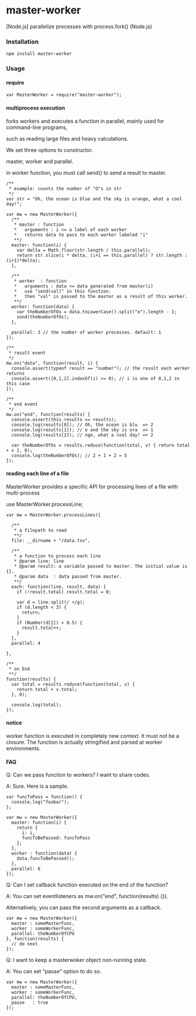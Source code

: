 master-worker
==========
[Node.js] parallelize processes with process.fork() (Node.js)

### Installation ###

    npm install master-worker

### Usage ###
#### require ####
    var MasterWorker = require("master-worker");

#### multiprocess execution ####
forks workers and executes a function in parallel, mainly used for command-line programs,

such as reading large files and heavy calculations.


We set three options to constructor.

master, worker and parallel.

in worker function, you must call send() to send a result to master.

    /**
     * example: counts the number of "O"s in str 
     */
    var str = "Oh, the ocean is blue and the sky is orange, what a cool day!";

    var mw = new MasterWorker({
      /**
       * master : function
       *   arguments : i <= a label of each worker
       *   returns data to pass to each worker labeled "i"
       **/
      master: function(i) {
        var delta = Math.floor(str.length / this.parallel);
        return str.slice(i * delta, (i+1 == this.parallel) ? str.length : (i+1)*delta);
      },

      /**
       * worker  : function
       *   arguments : data <= data generated from master(i)
       *   use "send(val)" in this function.
       *   then "val" is passed to the master as a result of this worker.
       **/
      worker: function(data) {
        var theNumberOfOs = data.toLowerCase().split("o").length - 1;
        send(theNumberOfOs);
      },

      parallel: 3 // the number of worker processes. default: 1
    });

    /**
     * result event
     */
    mw.on("data", function(result, i) {
      console.assert(typeof result == "number"); // the result each worker returns
      console.assert([0,1,2].indexOf(i) >= 0); // i is one of 0,1,2 in this case
    });

    /**
     * end event
     */
    mw.on("end", function(results) {
      console.assert(this.results == results);
      console.log(results[0]); // Oh, the ocean is blu  => 2
      console.log(results[1]); // e and the sky is ora  => 1
      console.log(results[2]); // nge, what a cool day! => 2

      var theNumberOfOs = results.reduce(function(total, v) { return total + v }, 0);
      console.log(theNumberOfOs); // 2 + 1 + 2 = 5
    });

#### reading each line of a file ####
MasterWorker provides a specific API for processing lines of a file with multi-process

use MasterWorker.processLine;

    var mw = MasterWorker.processLines({

      /**
       * a filepath to read
       **/
      file: __dirname + "/data.tsv",

      /**
       * a function to process each line
       * @param line: line
       * @param result: a variable passed to master. The initial value is {}.
       * @param data  : data passed from master.
       **/
      each: function(line, result, data) {
        if (!result.total) result.total = 0;

        var d = line.split(/ +/g);
        if (d.length < 3) {
          return;
        }
        if (Number(d[2]) > 0.5) {
          result.total++;
        }
      },
      parallel: 4

    }, 

    /**
     * on End
     **/
    function(results) {
      var total = results.reduce(function(total, v) {
        return total + v.total;
      }, 0);

      console.log(total);
    });


#### notice ####
worker function is executed in completely new context.
It must not be a closure.
The function is actually stringified and parsed at worker environments.

#### FAQ ####

Q: Can we pass function to workers? I want to share codes.

A: Sure. Here is a sample.

    var funcToPass = function() {
      console.log("foobar");
    };

    var mw = new MasterWorker({
      master: function(i) {
        return {
          i: i,
          funcToBePassed: funcToPass
        };
      },
      worker : function(data) {
        data.funcToBePassed();
      },
      parallel: 6
    });

Q: Can I set callback function executed on the end of the function?

A: You can set eventlisteners as mw.on("end", function(results) {}).

Alternatively, you can pass the second arguments as a callback.

    var mw = new MasterWorker({
      master : someMasterFunc,
      worker : someWorkerFunc,
      parallel: theNumberOfCPU
    }, function(results) {
      // do next
    });


Q: I want to keep a masterwoker object non-running state.

A: You can set "pause" option to do so.

    var mw = new MasterWorker({
      master : someMasterFunc,
      worker : someWorkerFunc,
      parallel: theNumberOfCPU,
      pause   : true
    });

